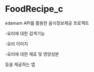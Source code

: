 # FoodRecipe_c
edamam API를 활용한 음식정보제공 프로젝트

-요리에 대한 검색기능


-요리 이미지


-요리에 대한 재료 및 영양성분 


등을 제공하는 앱
